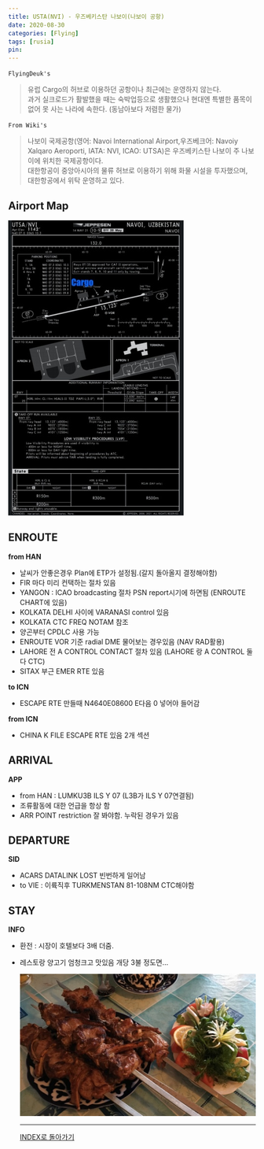 ```yaml
---
title: USTA(NVI) - 우즈베키스탄 나보이(나보이 공항)
date: 2020-08-30
categories: [Flying]
tags: [rusia]
pin:
---
```


`FlyingDeuk's`
> 유럽 Cargo의 허브로 이용하던 공항이나 최근에는 운영하지 않는다. <br>
과거 실크로드가 활발했을 때는 숙박업등으로 생활했으나 현대엔 특별한 품목이 없어 못 사는 나라에 속한다. (동남아보다 저렴한 물가)

`From Wiki's`
>나보이 국제공항(영어: Navoi International Airport,우즈베크어: Navoiy Xalqaro Aeroporti, IATA: NVI, ICAO: UTSA)은 우즈베키스탄 나보이 주 나보이에 위치한 국제공항이다.<br>
대한항공이 중앙아시아의 물류 허브로 이용하기 위해 화물 시설을 투자했으며, 대한항공에서 위탁 운영하고 있다.

## Airport Map
![nvi](/img/flying/airport/nvi_ap.jpeg)

## ENROUTE
**from HAN**
- 날씨가 안좋은경우 Plan에 ETP가 설정됨.(갈지 돌아올지 결정해야함)
- FIR 마다 미리 컨택하는 절차 있음
- YANGON : ICAO broadcasting 절차 PSN report시기에 하면됨 (ENROUTE CHART에 있음)
- KOLKATA DELHI 사이에 VARANASI control 있음
- KOLKATA CTC FREQ NOTAM 참조
- 양곤부터 CPDLC 사용 가능
- ENROUTE VOR 기준 radial DME 물어보는 경우있음 (NAV RAD활용)
- LAHORE 전 A CONTROL CONTACT 절차 있음 (LAHORE 랑 A CONTROL 둘다 CTC)
- SITAX 부근 EMER RTE 있음

**to ICN**
- ESCAPE RTE 만들때 N4640E08600 E다음 0 넣어야 들어감

**from ICN**
- CHINA K FILE ESCAPE RTE 있음 2개 섹션


## ARRIVAL
**APP**
- from HAN : LUMKU3B ILS Y 07 (L3B가 ILS Y 07연결됨)
- 조류활동에 대한 언급을 항상 함
- ARR POINT restriction 잘 봐야함. 누락된 경우가 있음


## DEPARTURE
**SID**
- ACARS DATALINK LOST 빈번하게 일어남
- to VIE : 이륙직후 TURKMENSTAN 81-108NM CTC해야함

## STAY
**INFO**
- 환전 : 시장이 호텔보다 3배 더줌.
- 레스토랑 양고기 엄청크고 맛있음 개당 3불 정도면...

  ![nvi](/img/flying/airport/nvi_info.jpeg)

  ----

  [INDEX로 돌아가기](/posts/EuropeRusia/)
